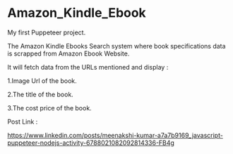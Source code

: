 # Amazon_Kindle_Ebook


My first Puppeteer project.

The Amazon Kindle Ebooks  Search system where book specifications data is scrapped from Amazon Ebook Website.

It will fetch data from the URLs mentioned and display :


1.Image Url of the book.

2.The title of the book.

3.The cost price of the book.


Post Link :

https://www.linkedin.com/posts/meenakshi-kumar-a7a7b9169_javascript-puppeteer-nodejs-activity-6788021082092814336-FB4g
